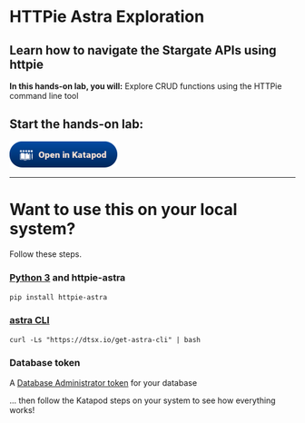 # HTTPie Astra Exploration

## Learn how to navigate the Stargate APIs using httpie

**In this hands-on lab, you will:** Explore CRUD functions using the HTTPie command line tool

## Start the hands-on lab:

[![Open in KataPod](https://github.com/DataStax-Academy/katapod-shared-assets/blob/main/images/open-in-katapod.png)](https://gitpod.io/#https://github.com/synedra/httpie-katapod)

----
# Want to use this on your local system?

Follow these steps.

### [Python 3](https://www.python.org/downloads/) and httpie-astra

```
pip install httpie-astra
```

### [astra CLI](https://github.com/datastax-labs/astra-cli)

```
curl -Ls "https://dtsx.io/get-astra-cli" | bash
```

### Database token

A [Database Administrator token](https://awesome-astra.github.io/docs/pages/astra/create-token/#c-procedure) for your database

... then follow the Katapod steps on your system to see how everything works!
